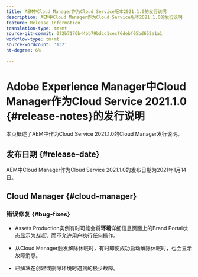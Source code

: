 ```yaml
---
title: AEM中Cloud Manager作为Cloud Service版本2021.1.0的发行说明
description: AEM中Cloud Manager作为Cloud Service版本2021.1.0的发行说明
feature: Release Information
translation-type: tm+mt
source-git-commit: 0f2b7176b44bb79bdcd1cecf6debf05bd652a1a1
workflow-type: tm+mt
source-wordcount: '132'
ht-degree: 6%

---
```



# Adobe Experience Manager中Cloud Manager作为Cloud Service 2021.1.0 {#release-notes}的发行说明

本页概述了AEM中作为Cloud Service 2021.1.0的Cloud Manager发行说明。

## 发布日期 {#release-date}

AEM中Cloud Manager作为Cloud Service 2021.1.0的发布日期为2021年1月14日。

## Cloud Manager {#cloud-manager}

### 错误修复 {#bug-fixes}

* Assets Production实例有时可能会将&#x200B;**环境**&#x200B;详细信息页面上的Brand Portal状态显示为&#x200B;*挂起*，而不允许用户执行任何操作。

* 从Cloud Manager触发解除休眠时，有时即使成功启动解除休眠时，也会显示故障消息。

* 已解决在创建或删除环境时遇到的极少故障。
